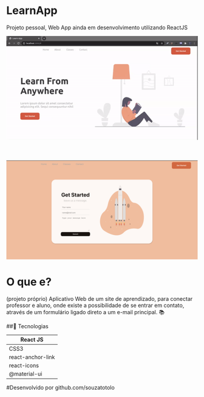 # LearnApp

Projeto pessoal, Web App ainda em desenvolvimento utilizando ReactJS

<img alt="HealthApp" src="src/assets/LearnApp.gif" width="600px" />
<br>
<br>
<br>
<br>
<img alt="HealthApp" src="src/assets/Learnform.png" width="600px" />


# O que e?
(projeto próprio) Aplicativo Web de um site de aprendizado, para conectar professor e aluno, onde existe a possibilidade de se entrar em contato, através de um formulário ligado direto a um e-mail principal. :books:

##:iphone: Tecnologias

<table>
<thead>
<th>React JS </th>
</thead>
<tr>
<td>CSS3</td>
</tr>
<tr>
<td>react-anchor-link</td>
</tr>
 <tr>
<td>react-icons</td>
</tr>
 <tr>
<td>@material-ui</td>
</tr>
</table>

#Desenvolvido por github.com/souzatotolo
